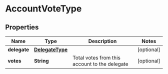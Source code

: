 # AccountVoteType

## Properties
Name | Type | Description | Notes
------------ | ------------- | ------------- | -------------
**delegate** | [**DelegateType**](DelegateType.md) |  |  [optional]
**votes** | **String** | Total votes from this account to the delegate |  [optional]
